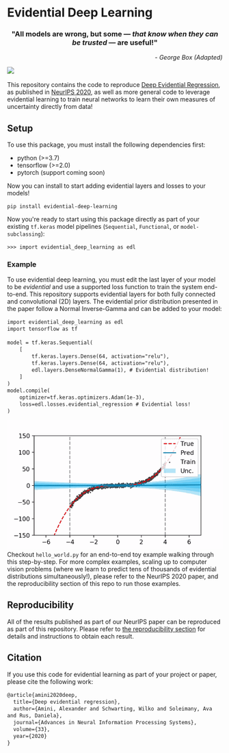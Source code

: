 # Evidential Deep Learning

<h3 align='center'>"All models are wrong, but some — <i>that know when they can be trusted</i> — are useful!"</h3>
<p align='right'><i>- George Box (Adapted)</i></p>


![](assets/banner.png)

This repository contains the code to reproduce [Deep Evidential Regression](http://www.mit.edu/~amini/pubs/pdf/deep-evidential-regression.pdf), as published in [NeurIPS 2020](https://neurips.cc/), as well as more general code to leverage evidential learning to train neural networks to learn their own measures of uncertainty directly from data!

## Setup
To use this package, you must install the following dependencies first: 
- python (>=3.7)
- tensorflow (>=2.0)
- pytorch (support coming soon)

Now you can install to start adding evidential layers and losses to your models!
```
pip install evidential-deep-learning
```
Now you're ready to start using this package directly as part of your existing `tf.keras` model pipelines (`Sequential`, `Functional`, or `model-subclassing`):
```
>>> import evidential_deep_learning as edl
```

### Example
To use evidential deep learning, you must edit the last layer of your model to be *evidential* and use a supported loss function to train the system end-to-end. This repository supports evidential layers for both fully connected and convolutional (2D) layers. The evidential prior distribution presented in the paper follow a Normal Inverse-Gamma and can be added to your model: 

```
import evidential_deep_learning as edl
import tensorflow as tf

model = tf.keras.Sequential(
    [
        tf.keras.layers.Dense(64, activation="relu"),
        tf.keras.layers.Dense(64, activation="relu"),
        edl.layers.DenseNormalGamma(1), # Evidential distribution!
    ]
)
model.compile(
    optimizer=tf.keras.optimizers.Adam(1e-3), 
    loss=edl.losses.evidential_regression # Evidential loss!
)
```
![](assets/animation.gif)
Checkout `hello_world.py` for an end-to-end toy example walking through this step-by-step. For more complex examples, scaling up to computer vision problems (where we learn to predict tens of thousands of evidential distributions simultaneously!), please refer to the NeurIPS 2020 paper, and the reproducibility section of this repo to run those examples. 

## Reproducibility
All of the results published as part of our NeurIPS paper can be reproduced as part of this repository. Please refer to [the reproducibility section](./neurips2020) for details and instructions to obtain each result. 

## Citation
If you use this code for evidential learning as part of your project or paper, please cite the following work:  

    @article{amini2020deep,
      title={Deep evidential regression},
      author={Amini, Alexander and Schwarting, Wilko and Soleimany, Ava and Rus, Daniela},
      journal={Advances in Neural Information Processing Systems},
      volume={33},
      year={2020}
    }
